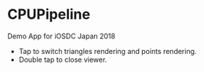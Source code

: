 # CPUPipeline
Demo App for iOSDC Japan 2018

- Tap to switch triangles rendering and points rendering.
- Double tap to close viewer.
